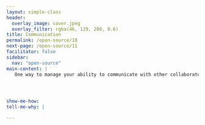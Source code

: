 ```yaml
---
layout: simple-class
header:
  overlay_image: cover.jpeg
  overlay_filter: rgba(46, 129, 200, 0.6)
title: Communication
permalink: /open-source/10
next-page: /open-source/11
facilitator: false
sidebar:
  nav: "open-source"
main-content: |
   One way to manage your ability to communicate with other collaborators on a project is making sure you know when communication is even happening! GitHub provides a couple of ways to manage the notifications you receive.




show-me-how:
tell-me-why: |

---
```

